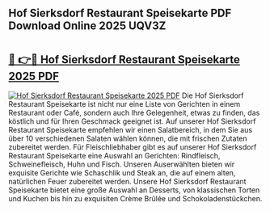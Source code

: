 ## Hof Sierksdorf Restaurant Speisekarte PDF Download Online 2025 UQV3Z

# <h2><a href="http://gc91wo.nevu.top/?p=Hof+Sierksdorf+Restaurant+Speisekarte">🔗 👉🔴 Hof Sierksdorf Restaurant Speisekarte 2025 PDF</a></h2>

[![Hof Sierksdorf Restaurant Speisekarte 2025 PDF](https://i.imgur.com/dBaPXMq.png)](http://gc91wo.nevu.top/?p=Hof+Sierksdorf+Restaurant+Speisekarte)
Die Hof Sierksdorf Restaurant Speisekarte ist nicht nur eine Liste von Gerichten in einem Restaurant oder Café, sondern auch Ihre Gelegenheit, etwas zu finden, das köstlich und für Ihren Geschmack geeignet ist. Auf unserer Hof Sierksdorf Restaurant Speisekarte empfehlen wir einen Salatbereich, in dem Sie aus über 10 verschiedenen Salaten wählen können, die mit frischen Zutaten zubereitet werden. Für Fleischliebhaber gibt es auf unserer Hof Sierksdorf Restaurant Speisekarte eine Auswahl an Gerichten: Rindfleisch, Schweinefleisch, Huhn und Fisch. Unseren Auserwählten bieten wir exquisite Gerichte wie Schaschlik und Steak an, die auf einem alten, natürlichen Feuer zubereitet werden. Unsere Hof Sierksdorf Restaurant Speisekarte bietet eine große Auswahl an Desserts, von klassischen Torten und Kuchen bis hin zu exquisiten Crème Brûlée und Schokoladenstückchen.
